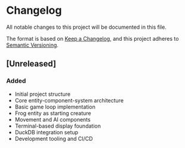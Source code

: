 # Changelog

All notable changes to this project will be documented in this file.

The format is based on [Keep a Changelog](https://keepachangelog.com/en/1.0.0/),
and this project adheres to [Semantic Versioning](https://semver.org/spec/v2.0.0.html).

## [Unreleased]

### Added
- Initial project structure
- Core entity-component-system architecture
- Basic game loop implementation
- Frog entity as starting creature
- Movement and AI components
- Terminal-based display foundation
- DuckDB integration setup
- Development tooling and CI/CD
